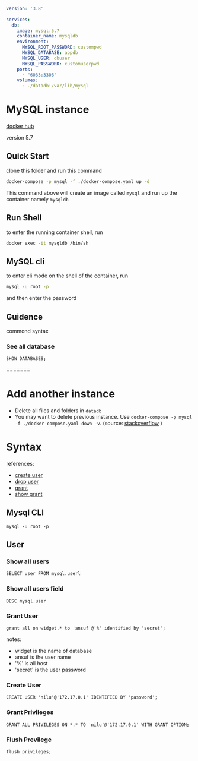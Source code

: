 ```yaml
version: '3.8'
 
services:
  db:
    image: mysql:5.7
    container_name: mysqldb
    environment:
      MYSQL_ROOT_PASSWORD: custompwd
      MYSQL_DATABASE: appdb
      MYSQL_USER: dbuser
      MYSQL_PASSWORD: customuserpwd
    ports:
      - "6033:3306"
    volumes:
      - ./datadb:/var/lib/mysql

```

# MySQL instance

[docker hub](https://hub.docker.com/_/mysql)

version 5.7

## Quick Start

clone this folder and run this command

```sh
docker-compose -p mysql -f ./docker-compose.yaml up -d
```

This command above will create an image called `mysql` and run up the container namely `mysqldb`

## Run Shell

to enter the running container shell, run

```sh
docker exec -it mysqldb /bin/sh
```

## MySQL cli

to enter cli mode on the shell of the container, run

```sh
mysql -u root -p
```

and then enter the password

## Guidence

commond syntax

### See all database

```sql
SHOW DATABASES;
```
=======
# Add another instance

- Delete all files and folders in `datadb`
- You may want to delete previous instance. Use `docker-compose -p mysql -f ./docker-compose.yaml down -v`. (source: [stackoverflow](https://stackoverflow.com/questions/59838692/mysql-root-password-is-set-but-getting-access-denied-for-user-rootlocalhost) ) 

# Syntax

references:
- [create user](https://dev.mysql.com/doc/refman/5.6/en/create-user.html)
- [drop user](https://dev.mysql.com/doc/refman/5.6/en/drop-user.html)
- [grant](https://dev.mysql.com/doc/refman/8.0/en/grant.html)
- [show grant](https://dev.mysql.com/doc/refman/8.0/en/show-grants.html)

## Mysql CLI

```
mysql -u root -p
```

## User

### Show all users

```
SELECT user FROM mysql.userl
```

### Show all users field

```
DESC mysql.user
```

### Grant User

```
grant all on widget.* to 'ansuf'@'%' identified by 'secret';
```
notes:
- widget is the name of database
- ansuf is the user name
- '%' is all host
- 'secret' is the user password

### Create User 

```
CREATE USER 'nilu'@'172.17.0.1' IDENTIFIED BY 'password';
```

### Grant Privileges

```
GRANT ALL PRIVILEGES ON *.* TO 'nilu'@'172.17.0.1' WITH GRANT OPTION;
```

### Flush Previlege

```
flush privileges;
```